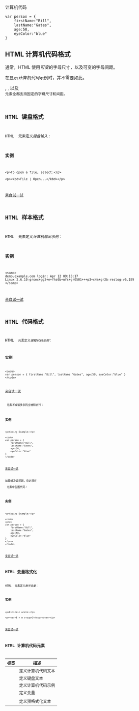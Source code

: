 计算机代码

```
var person = {
    firstName:"Bill",
    lastName:"Gates",
    age:50,
    eyeColor:"blue"
}
```

## HTML 计算机代码格式

通常，HTML 使用*可变*的字母尺寸，以及可变的字母间距。

在显示*计算机代码*示例时，并不需要如此。

*<kbd>*, *<samp>*, 以及 *<code>* 元素全都支持固定的字母尺寸和间距。

## HTML 键盘格式

HTML *<kbd>* 元素定义*键盘输入*：

### 实例

```
<p>To open a file, select:</p>

<p><kbd>File | Open...</kbd></p>

```

[亲自试一试](http://www.w3school.com.cn/tiy/t.asp?f=html_formatting_kbd)

## HTML 样本格式

HTML *<samp>* 元素定义*计算机输出示例*：

### 实例

```
<samp>
demo.example.com login: Apr 12 09:10:17
Linux 2.6.10-grsec+gg3+e+fhs6b+nfs+gr0501+++p3+c4a+gr2b-reslog-v6.189
</samp>

```

[亲自试一试](http://www.w3school.com.cn/tiy/t.asp?f=html_formatting_samp)

## HTML 代码格式

HTML *<code>* 元素定义*编程代码示例*：

### 实例

```
<code>
var person = { firstName:"Bill", lastName:"Gates", age:50, eyeColor:"blue" }
</code>

```

[亲自试一试](http://www.w3school.com.cn/tiy/t.asp?f=html_formatting_code)

<code> 元素*不保留*多余的*空格*和*折行*：

### 实例

```
<p>Coding Example:</p>

<code>
var person = {
    firstName:"Bill",
    lastName:"Gates",
    age:50,
    eyeColor:"blue"
}
</code>

```

[亲自试一试](http://www.w3school.com.cn/tiy/t.asp?f=html_formatting_codelines)

如需解决该问题，您必须在 <pre> 元素中包围代码：

### 实例

```
<p>Coding Example:</p>

<code>
<pre>
var person = {
    firstName:"Bill",
    lastName:"Gates",
    age:50,
    eyeColor:"blue"
}
</pre>
</code>

```

[亲自试一试](http://www.w3school.com.cn/tiy/t.asp?f=html_formatting_codepre)

## HTML 变量格式化

HTML *<var>* 元素定义*数学变量*：

### 实例

```
<p>Einstein wrote:</p>

<p><var>E = m c<sup>2</sup></var></p>

```

[亲自试一试](http://www.w3school.com.cn/tiy/t.asp?f=html_formatting_var)

## HTML 计算机代码元素

| 标签     | 描述        |
| ------ | --------- |
| <code> | 定义计算机代码文本 |
| <kbd>  | 定义键盘文本    |
| <samp> | 定义计算机代码示例 |
| <var>  | 定义变量      |
| <pre>  | 定义预格式化文本  |
